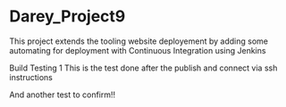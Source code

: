 # Darey_Project9
This project extends the tooling website deployement by adding some automating for deployment with Continuous Integration using Jenkins

Build Testing 1
This is the test done after the publish and connect via ssh instructions 

And another test to confirm!!
